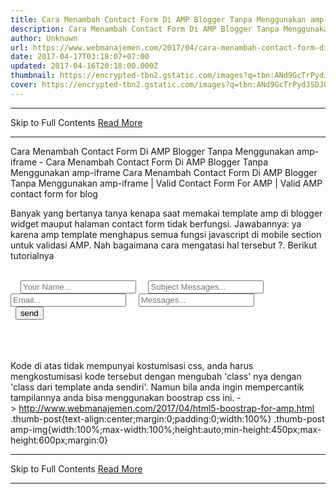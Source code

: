 ```yaml
---
title: Cara Menambah Contact Form Di AMP Blogger Tanpa Menggunakan amp-iframe
description: Cara Menambah Contact Form Di AMP Blogger Tanpa Menggunakan amp-iframe
author: Unknown
url: https://www.webmanajemen.com/2017/04/cara-menambah-contact-form-di-amp.html
date: 2017-04-17T03:18:07+07:00
updated: 2017-04-16T20:18:00.000Z
thumbnail: https://encrypted-tbn2.gstatic.com/images?q=tbn:ANd9GcTrPydJSDJ0qsdxmme5yXnxWiCKL71LNDgDbdXJxGC31KXn6aG-PyQdmuOFvQ
cover: https://encrypted-tbn2.gstatic.com/images?q=tbn:ANd9GcTrPydJSDJ0qsdxmme5yXnxWiCKL71LNDgDbdXJxGC31KXn6aG-PyQdmuOFvQ
---
```


<hr/> Skip to Full Contents <a href="https://www.webmanajemen.com/2017/04/cara-menambah-contact-form-di-amp.html" rel="follow" class="button" id="read-more">Read More</a> <hr/> Cara Menambah Contact Form Di AMP Blogger Tanpa Menggunakan amp-iframe - Cara Menambah Contact Form Di AMP Blogger Tanpa Menggunakan amp-iframe Cara Menambah Contact Form Di AMP Blogger Tanpa Menggunakan amp-iframe | Valid Contact Form For AMP | Valid AMP contact form for blog


Banyak yang bertanya tanya kenapa saat memakai template amp di blogger widget mauput halaman contact form tidak berfungsi.
Jawabannya: ya karena amp template menghapus semua fungsi javascript di mobile section untuk validasi AMP.
Nah bagaimana cara mengatasi hal tersebut ?. Berikut tutorialnya


<form method="post"
  name="contactform"
  class="p2"
  action-xhr="https://source.l3n4r0x.cf/html/submit.php?admin=YOUREMAIL"
  target="_top">
  <div class="ampstart-input inline-block relative m0 p0 mb3">
    <input type="text"
      class="block border-none p0 m0"
      name="name"
      id="name"
      placeholder="Your Name..."
      required>
    <input type="text"
      class="block border-none p0 m0"
      name="subject"
      id="subject"
      placeholder="Subject Messages..."
      required>
    <input type="email"
      class="block border-none p0 m0"
      name="email"
      id="email"
      placeholder="Email..."
      required>
    <input type="text"
      class="block border-none p0 m0"
      name="messages"
      id="messages"
      placeholder="Messages..."
      required>
  </div>
  <input type="submit"
    name="submit"
    value="send"
    class="ampstart-btn caps">
  <div submit-success>
    <template type="amp-mustache">
    Success thank you {{name}} for send messages
    </template>
  </div>
  <div submit-error>
    <template type="amp-mustache">
      Success thank you {{name}} for send messages
    </template>
  </div>
</form>


Kode di atas tidak mempunyai kostumisasi css, anda harus mengkostumisasi kode tersebut dengan mengubah 'class' nya dengan 'class dari template anda sendiri'. Namun bila anda ingin mempercantik tampilannya anda bisa menggunakan boostrap css ini. -> http://www.webmanajemen.com/2017/04/html5-boostrap-for-amp.html
.thumb-post{text-align:center;margin:0;padding:0;width:100%} .thumb-post amp-img{width:100%;max-width:100%;height:auto;min-height:450px;max-height:600px;margin:0} <hr/> Skip to Full Contents <a href="https://www.webmanajemen.com/2017/04/cara-menambah-contact-form-di-amp.html" rel="follow" class="button" id="read-more">Read More</a> <hr/>